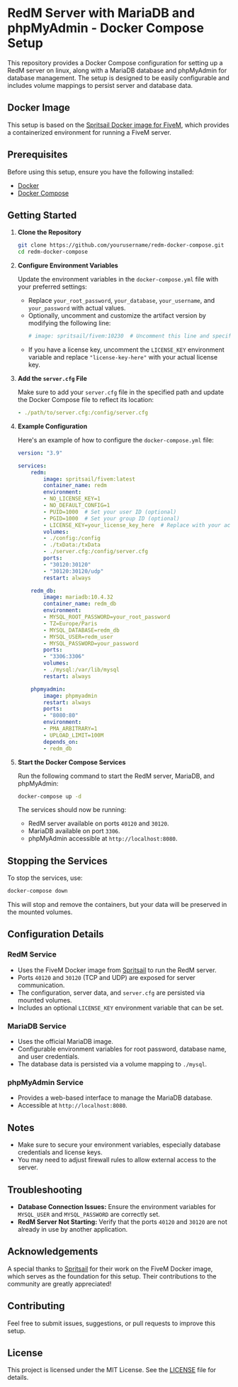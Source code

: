 
# RedM Server with MariaDB and phpMyAdmin - Docker Compose Setup

This repository provides a Docker Compose configuration for setting up a RedM server on linux, along with a MariaDB database and phpMyAdmin for database management. The setup is designed to be easily configurable and includes volume mappings to persist server and database data.

## Docker Image

This setup is based on the [Spritsail Docker image for FiveM](https://github.com/spritsail/fivem), which provides a containerized environment for running a FiveM server.

## Prerequisites

Before using this setup, ensure you have the following installed:
- [Docker](https://www.docker.com/get-started)
- [Docker Compose](https://docs.docker.com/compose/install/)

## Getting Started

1. **Clone the Repository**

   ```bash
   git clone https://github.com/yourusername/redm-docker-compose.git
   cd redm-docker-compose
   ```

2. **Configure Environment Variables**

   Update the environment variables in the `docker-compose.yml` file with your preferred settings:
   - Replace `your_root_password`, `your_database`, `your_username`, and `your_password` with actual values.
   - Optionally, uncomment and customize the artifact version by modifying the following line:
     ```yaml
     # image: spritsail/fivem:10230  # Uncomment this line and specify the artifact version of your choice
     ```
   - If you have a license key, uncomment the `LICENSE_KEY` environment variable and replace `"license-key-here"` with your actual license key.

3. **Add the `server.cfg` File**

   Make sure to add your `server.cfg` file in the specified path and update the Docker Compose file to reflect its location:
   ```yaml
   - ./path/to/server.cfg:/config/server.cfg
   ```

4. **Example Configuration**

   Here's an example of how to configure the `docker-compose.yml` file:

   ```yaml
   version: "3.9"

   services:
       redm:
           image: spritsail/fivem:latest
           container_name: redm
           environment:
           - NO_LICENSE_KEY=1
           - NO_DEFAULT_CONFIG=1
           - PUID=1000  # Set your user ID (optional)
           - PGID=1000  # Set your group ID (optional)
           - LICENSE_KEY=your_license_key_here  # Replace with your actual license key
           volumes:
           - ./config:/config
           - ./txData:/txData
           - ./server.cfg:/config/server.cfg
           ports:
           - "30120:30120"
           - "30120:30120/udp"
           restart: always

       redm_db:
           image: mariadb:10.4.32
           container_name: redm_db
           environment:
           - MYSQL_ROOT_PASSWORD=your_root_password
           - TZ=Europe/Paris
           - MYSQL_DATABASE=redm_db
           - MYSQL_USER=redm_user
           - MYSQL_PASSWORD=your_password
           ports:
           - "3306:3306"
           volumes:
           - ./mysql:/var/lib/mysql
           restart: always

       phpmyadmin:
           image: phpmyadmin
           restart: always
           ports:
           - "8080:80"
           environment:
           - PMA_ARBITRARY=1
           - UPLOAD_LIMIT=100M
           depends_on:
           - redm_db
   ```

5. **Start the Docker Compose Services**

   Run the following command to start the RedM server, MariaDB, and phpMyAdmin:
   ```bash
   docker-compose up -d
   ```

   The services should now be running:
   - RedM server available on ports `40120` and `30120`.
   - MariaDB available on port `3306`.
   - phpMyAdmin accessible at `http://localhost:8080`.

## Stopping the Services

To stop the services, use:
```bash
docker-compose down
```
This will stop and remove the containers, but your data will be preserved in the mounted volumes.

## Configuration Details

### RedM Service
- Uses the FiveM Docker image from [Spritsail](https://github.com/spritsail/fivem) to run the RedM server.
- Ports `40120` and `30120` (TCP and UDP) are exposed for server communication.
- The configuration, server data, and `server.cfg` are persisted via mounted volumes.
- Includes an optional `LICENSE_KEY` environment variable that can be set.

### MariaDB Service
- Uses the official MariaDB image.
- Configurable environment variables for root password, database name, and user credentials.
- The database data is persisted via a volume mapping to `./mysql`.

### phpMyAdmin Service
- Provides a web-based interface to manage the MariaDB database.
- Accessible at `http://localhost:8080`.

## Notes
- Make sure to secure your environment variables, especially database credentials and license keys.
- You may need to adjust firewall rules to allow external access to the server.

## Troubleshooting

- **Database Connection Issues:** Ensure the environment variables for `MYSQL_USER` and `MYSQL_PASSWORD` are correctly set.
- **RedM Server Not Starting:** Verify that the ports `40120` and `30120` are not already in use by another application.

## Acknowledgements

A special thanks to [Spritsail](https://github.com/spritsail) for their work on the FiveM Docker image, which serves as the foundation for this setup. Their contributions to the community are greatly appreciated!

## Contributing

Feel free to submit issues, suggestions, or pull requests to improve this setup.

## License

This project is licensed under the MIT License. See the [LICENSE](LICENSE) file for details.
